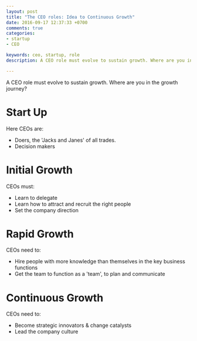 ```yaml
---
layout: post
title: "The CEO roles: Idea to Continuous Growth"
date: 2016-09-17 12:37:33 +0700
comments: true
categories:
- startup
- CEO

keywords: ceo, startup, role
description: A CEO role must evolve to sustain growth. Where are you in the growth journey?

---
```


A CEO role must evolve to sustain growth. Where are you in the growth journey?

# Start Up

Here CEOs are:

- Doers, the 'Jacks and Janes' of all trades.
- Decision makers

# Initial Growth

CEOs must:

- Learn to delegate
- Learn how to attract and recruit the right people
- Set the company direction

# Rapid Growth

CEOs need to:

- Hire people with more knowledge than themselves in the key business functions
- Get the team to function as a 'team', to plan and communicate

# Continuous Growth

CEOs need to:

- Become strategic innovators & change catalysts
- Lead the company culture
